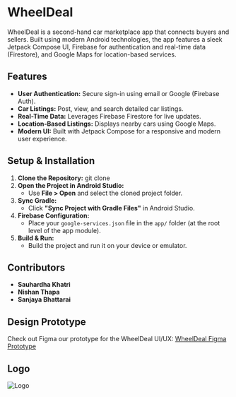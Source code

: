 
# WheelDeal

WheelDeal is a second-hand car marketplace app that connects buyers and sellers. Built using modern Android technologies, the app features a sleek Jetpack Compose UI, Firebase for authentication and real-time data (Firestore), and Google Maps for location-based services.

## Features

- **User Authentication:** Secure sign-in using email or Google (Firebase Auth).
- **Car Listings:** Post, view, and search detailed car listings.
- **Real-Time Data:** Leverages Firebase Firestore for live updates.
- **Location-Based Listings:** Displays nearby cars using Google Maps.
- **Modern UI:** Built with Jetpack Compose for a responsive and modern user experience.

## Setup & Installation

1. **Clone the Repository:**
   git clone <remote-repository-URL>
2. **Open the Project in Android Studio:**
   - Use **File > Open** and select the cloned project folder.
3. **Sync Gradle:**
   - Click **"Sync Project with Gradle Files"** in Android Studio.
4. **Firebase Configuration:**
   - Place your `google-services.json` file in the `app/` folder (at the root level of the app module).
5. **Build & Run:**
   - Build the project and run it on your device or emulator.

## Contributors

- **Sauhardha Khatri**
- **Nishan Thapa**
- **Sanjaya Bhattarai**

## Design Prototype

Check out Figma our prototype for the WheelDeal UI/UX:
[WheelDeal Figma Prototype](https://www.figma.com/proto/Bz43whHLqtkwpfWbqLffUr/Wheel-Deal-UI%2FUX?node-id=0-1&t=6r6wIdqmDql9iLhA-1)

## Logo
![Logo](https://github.com/user-attachments/assets/d1483e74-e009-4dc7-9bb2-7efbf80b8a03)





